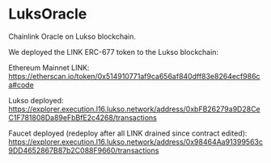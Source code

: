 # LuksOracle

Chainlink Oracle on Lukso blockchain.

We deployed the LINK ERC-677 token to the Lukso blockchain:

Ethereum Mainnet LINK: https://etherscan.io/token/0x514910771af9ca656af840dff83e8264ecf986ca#code

Lukso deployed: https://explorer.execution.l16.lukso.network/address/0xbFB26279a9D28CeC1F781808Da89eFbBfE2c4268/transactions

Faucet deployed (redeploy after all LINK drained since contract edited):
https://explorer.execution.l16.lukso.network/address/0x98464Aa91399563c9DD4652867B87b2C088F9660/transactions
